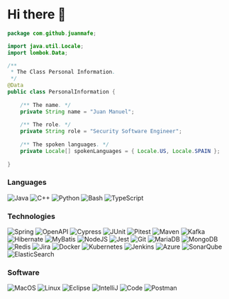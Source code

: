 <h1> Hi there 👋</h1>

```java
package com.github.juanmafe;

import java.util.Locale;
import lombok.Data;

/**
 * The Class Personal Information.
 */
@Data
public class PersonalInformation {
    
    /** The name. */
    private String name = "Juan Manuel";
    
    /** The role. */
    private String role = "Security Software Engineer";
    
    /** The spoken languages. */
    private Locale[] spokenLanguages = { Locale.US, Locale.SPAIN };
    
}
```

### Languages
![Java](https://img.shields.io/badge/-Java-000?&logo=openjdk&logoColor=f5f5f5)
![C++](https://img.shields.io/badge/-C++-000?&logo=c%2b%2b&logoColor=00599C)
![Python](https://img.shields.io/badge/-Python-000?&logo=Python)
![Bash](https://img.shields.io/badge/-Bash-000?&logo=gnu-bash&logoColor=white)
![TypeScript](https://img.shields.io/badge/-TypeScript-000?&logo=TypeScript)

### Technologies
![Spring](https://img.shields.io/badge/-Spring-000?&logo=Spring)
![OpenAPI](https://img.shields.io/badge/-OpenAPI-000?&logo=swagger&logoColor=green)
![Cypress](https://img.shields.io/badge/-Cypress-000?&logo=Cypress)
![JUnit](https://img.shields.io/badge/-JUnit-000?&logo=mocha&logoColor=green)
![Pitest](https://img.shields.io/badge/-Pitest-000?&logo=Twitter&logoColor=white)
![Maven](https://img.shields.io/badge/-Maven-000?&logo=apachemaven&logoColor=pink)
![Kafka](https://img.shields.io/badge/-Kafka-000?&logo=apachekafka)
![Hibernate](https://img.shields.io/badge/-Hibernate-000?&logo=Hibernate&logoColor=green)
![MyBatis](https://img.shields.io/badge/-MyBatis-000?&logo=Twitter&logoColor=white)
![NodeJS](https://img.shields.io/badge/-Node.js-000?&logo=node.js&logoColor=green)
![Jest](https://img.shields.io/badge/-Jest-000?&logo=jest&logoColor=brown)
![Git](https://img.shields.io/badge/-Git-000?&logo=git)
![MariaDB](https://img.shields.io/badge/-MariaDB-000?&logo=mariadb&logoColor=brown)
![MongoDB](https://img.shields.io/badge/-MongoDB-000?&logo=mongodb&logoColor=green)
![Redis](https://img.shields.io/badge/-Redis-000?&logo=Redis)
![Jira](https://img.shields.io/badge/-Jira-000?&logo=jira&logoColor=blue)
![Docker](https://img.shields.io/badge/-Docker-000?&logo=Docker)
![Kubernetes](https://img.shields.io/badge/-Kubernetes-000?&logo=Kubernetes)
![Jenkins](https://img.shields.io/badge/-Jenkins-000?&logo=jenkins&logoColor=red)
![Azure](https://img.shields.io/badge/-Azure-000?&logo=microsoftazure&logoColor=blue)
![SonarQube](https://img.shields.io/badge/-SonarQube-000?&logo=sonarqube&logoColor=4E9BCD)
![ElasticSearch](https://img.shields.io/badge/-ElasticSearch-000?&logo=elasticsearch&logoColor=blue)

### Software
![MacOS](https://img.shields.io/badge/-MacOS-000?&logo=apple&logoColor=F0F0F0)
![Linux](https://img.shields.io/badge/-Linux-000?&logo=Linux&logoColor=white)
![Eclipse](https://img.shields.io/badge/-Eclipse-000?&logo=Eclipse&logoColor=purple)
![IntelliJ](https://img.shields.io/badge/-IntelliJ-000?&logo=IntelliJIDEA&logoColor=white)
![Code](https://img.shields.io/badge/-Code-000?&logo=visual-studio&logoColor=blue)
![Postman](https://img.shields.io/badge/-Postman-000?&logo=postman&logoColor=orange)
